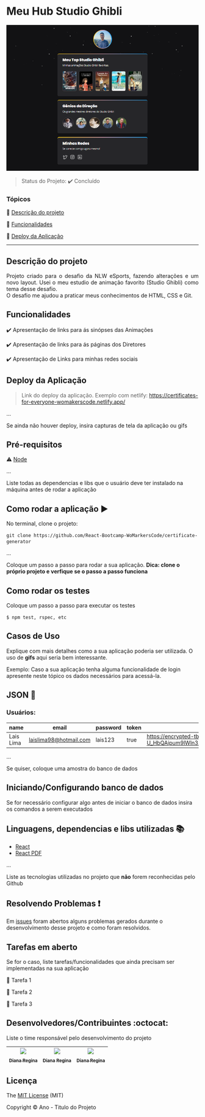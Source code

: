 <h1>Meu Hub Studio Ghibli</h1> 

![preview](./.github/preview.png)

> Status do Projeto: :heavy_check_mark: Concluído
### Tópicos 

:small_blue_diamond: [Descrição do projeto](#descrição-do-projeto)

:small_blue_diamond: [Funcionalidades](#funcionalidades)

:small_blue_diamond: [Deploy da Aplicação](#deploy-da-aplicação)

---


## Descrição do projeto 

<p align="justify">
  Projeto criado para o desafio da NLW eSports, fazendo alterações e um novo layout. Usei o meu estudio de animação favorito (Studio Ghibli) como tema desse desafio.<br>
  O desafio me ajudou a praticar meus conhecimentos de HTML, CSS e Git.
</p>

## Funcionalidades

:heavy_check_mark: Apresentação de links para ás sinópses das Animações  

:heavy_check_mark: Apresentação de links para ás páginas dos Diretores  

:heavy_check_mark: Apresentação de Links para minhas redes sociais  


## Deploy da Aplicação

> Link do deploy da aplicação. Exemplo com netlify: https://certificates-for-everyone-womakerscode.netlify.app/

... 

Se ainda não houver deploy, insira capturas de tela da aplicação ou gifs

## Pré-requisitos

:warning: [Node](https://nodejs.org/en/download/)

...

Liste todas as dependencias e libs que o usuário deve ter instalado na máquina antes de rodar a aplicação 

## Como rodar a aplicação :arrow_forward:

No terminal, clone o projeto: 

```
git clone https://github.com/React-Bootcamp-WoMarkersCode/certificate-generator
```

... 

Coloque um passo a passo para rodar a sua aplicação. **Dica: clone o próprio projeto e verfique se o passo a passo funciona**

## Como rodar os testes

Coloque um passo a passo para executar os testes

```
$ npm test, rspec, etc 
```

## Casos de Uso

Explique com mais detalhes como a sua aplicação poderia ser utilizada. O uso de **gifs** aqui seria bem interessante. 

Exemplo: Caso a sua aplicação tenha alguma funcionalidade de login apresente neste tópico os dados necessários para acessá-la.

## JSON :floppy_disk:

### Usuários: 

|name|email|password|token|avatar|
| -------- |-------- |-------- |-------- |-------- |
|Lais Lima|laislima98@hotmail.com|lais123|true|https://encrypted-tbn0.gstatic.com/images?q=tbn%3AANd9GcS9-U_HbQAipum9lWln3APcBIwng7T46hdBA42EJv8Hf6Z4fDT3&usqp=CAU|

... 

Se quiser, coloque uma amostra do banco de dados 

## Iniciando/Configurando banco de dados

Se for necessário configurar algo antes de iniciar o banco de dados insira os comandos a serem executados 

## Linguagens, dependencias e libs utilizadas :books:

- [React](https://pt-br.reactjs.org/docs/create-a-new-react-app.html)
- [React PDF](https://react-pdf.org/)

...

Liste as tecnologias utilizadas no projeto que **não** forem reconhecidas pelo Github 

## Resolvendo Problemas :exclamation:

Em [issues]() foram abertos alguns problemas gerados durante o desenvolvimento desse projeto e como foram resolvidos. 

## Tarefas em aberto

Se for o caso, liste tarefas/funcionalidades que ainda precisam ser implementadas na sua aplicação

:memo: Tarefa 1 

:memo: Tarefa 2 

:memo: Tarefa 3 

## Desenvolvedores/Contribuintes :octocat:

Liste o time responsável pelo desenvolvimento do projeto

| [<img src="https://avatars2.githubusercontent.com/u/46378210?s=400&u=071f7791bb03f8e102d835bdb9c2f0d3d24e8a34&v=4" width=115><br><sub>Diana Regina</sub>](https://github.com/Diana-ops) |  [<img src="https://avatars2.githubusercontent.com/u/46378210?s=400&u=071f7791bb03f8e102d835bdb9c2f0d3d24e8a34&v=4" width=115><br><sub>Diana Regina</sub>](https://github.com/Diana-ops) |  [<img src="https://avatars2.githubusercontent.com/u/46378210?s=400&u=071f7791bb03f8e102d835bdb9c2f0d3d24e8a34&v=4" width=115><br><sub>Diana Regina</sub>](https://github.com/Diana-ops) |
| :---: | :---: | :---: 

## Licença 

The [MIT License]() (MIT)

Copyright :copyright: Ano - Titulo do Projeto